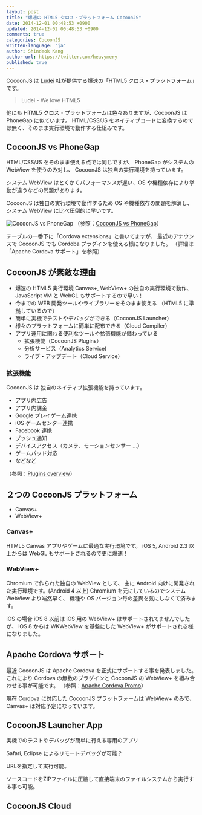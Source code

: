 ```yaml
---
layout: post
title: "爆速の HTML5 クロス・プラットフォーム CocoonJS"
date: 2014-12-01 00:48:53 +0900
updated: 2014-12-02 00:48:53 +0900
comments: true
categories: CocoonJS
written-language: "ja"
author: Shindeok Kang
author-url: https://twitter.com/heavymery
published: true
---
```


CocoonJS は [Ludei](https://www.ludei.com/) 社が提供する爆速の「HTML5 クロス・プラットフォーム」です。

>Ludei - We love HTML5

<!-- more -->

他にも HTML5 クロス・プラットフォームは色々ありますが、CocoonJS は PhoneGap に似ています。
HTML/CSS/JS をネイティブコードに変換するのでは無く、そのまま実行環境で動作する仕組みです。


## CocoonJS vs PhoneGap

HTML/CSS/JS をそのまま使える点では同じですが、
PhoneGap がシステムの WebView を使うのみ対し、
CocoonJS は独自の実行環境を持っています。

システム WebView はとくかくパフォーマンスが遅い、OS や機種依存により挙動が違うなどの問題があります。

CocoonJS は独自の実行環境で動作するため OS や機種依存の問題を解消し、
システム WebView に比べ圧倒的に早いです。

<!--
|                       | PhoneGap | CocoonJS |
| --------------------- | :------: | :------: |
| Accelerated Web Apps  | No       | Yes      |
| Accelerated Web Games | No       | Yes      |
| WebGL support         | No       | Yes      |
| Real Debugging        | No       | Yes      |
| Cloud Compiler        | Yes      | Yes      |
| Cordova extensions    | Yes      | Yes      |
-->

![CocoonJS vs PhoneGap](/images/post/about-cocoonjs/cocoonjs-vs-phonegap.png)
（参照：[CocoonJS vs PhoneGap](https://www.ludei.com/landing/cocoonjs-phonegap/)）

テーブルの一番下に「Cordova extensions」と書いてますが、
最近のアナウンスで CocoonJS でも Cordoba プラグインを使える様になりました。
（詳細は「Apache Cordova サポート」を参照）


## CocoonJS が素敵な理由

* 爆速の HTML5 実行環境
  Canvas+, WebView+ の独自の実行環境で動作、JavaScript VM と WebGL もサポートするので早い！
* 今までの WEB 開発ツールやライブラリーをそのまま使える
  （HTML5 に準拠しているので）
* 簡単に実機でテストやデバッグができる（CocoonJS Launcher）
* 様々のプラットフォームに簡単に配布できる（Cloud Compiler）
* アプリ運用に関わる便利なツールや拡張機能が備わっている
  * 拡張機能（CocoonJS Plugins）
  * 分析サービス（Analytics Service)
  * ライブ・アップデート（Cloud Service）


### 拡張機能

CocoonJS は 独自のネイティブ拡張機能を持っています。

* アプリ内広告
* アプリ内課金
* Google プレイゲーム連携
* iOS ゲームセンター連携
* Facebook 連携
* プッシュ通知
* デバイスアクセス（カメラ、モーションセンサー ...）
* ゲームパッド対応
* などなど

（参照：[Plugins overview](http://support.ludei.com/hc/en-us/articles/201821276-Plugins-overview-3-0-0-)）



## ２つの CocoonJS プラットフォーム

* Canvas+
* WebView+

### Canvas+

HTML5 Canvas アプリやゲームに最適な実行環境です。
iOS 5, Android 2.3 以上からは WebGL もサポートされるので更に爆速！

### WebView+

Chromium で作られた独自の WebView として、
主に Android 向けに開発された実行環境です。(Android 4 以上)
Chromium を元にしているのでシステム WebView より端然早く、
機種や OS バージョン毎の差異を気にしなくて済みます。

iOS の場合
iOS 8 以前は iOS 用の WebView+ はサポートされてませんでしたが、
iOS 8 からは WKWebView を基盤にした WebView+ がサポートされる様になりました。


## Apache Cordova サポート

最近 CocoonJS は Apache Cordova を正式にサポートする事を発表しました。
これにより Cordova の無数のプラグインと CocoonJS の WebView+ を組み合わせる事が可能です。
（参照：[Apache Cordova Promo](http://support.ludei.com/hc/en-us/articles/202321108-Apache-Cordova-Promo)）

現在 Cordova に対応した CocoonJS プラットフォームは WebView+ のみで、Canvas+ は対応予定になっています。


## CocoonJS Launcher App

実機でのテストやデバッグが簡単に行える専用のアプリ

Safari, Eclipse によるリモートデバッグが可能？

URLを指定して実行可能。

ソースコードをZIPファイルに圧縮して直接端末のファイルシステムから実行する事も可能。


## CocoonJS Cloud